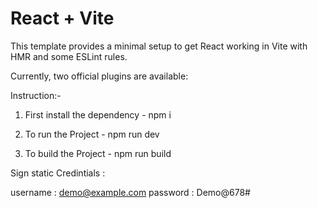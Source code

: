 # React + Vite

This template provides a minimal setup to get React working in Vite with HMR and some ESLint rules.

Currently, two official plugins are available:

Instruction:-

1. First install the dependency - npm i

2. To run the Project - npm run dev

3. To build the Project - npm run build

Sign static Credintials :

username : demo@example.com
password : Demo@678#
